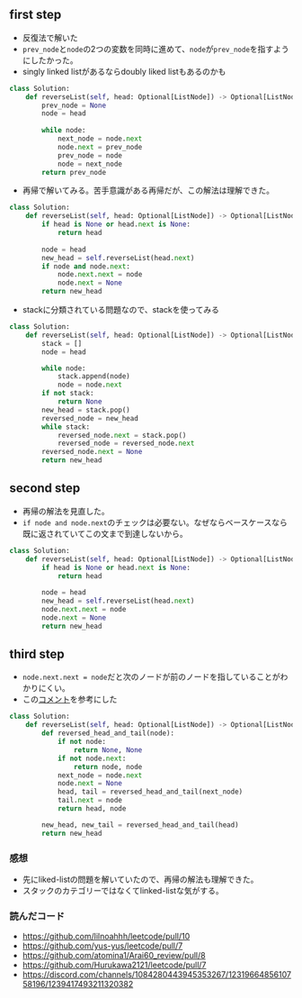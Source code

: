 ## first step

- 反復法で解いた
- `prev_node`と`node`の2つの変数を同時に進めて、`node`が`prev_node`を指すようにしたかった。
- singly linked listがあるならdoubly liked listもあるのかも

```python
class Solution:
    def reverseList(self, head: Optional[ListNode]) -> Optional[ListNode]:
        prev_node = None
        node = head
        
        while node:
            next_node = node.next
            node.next = prev_node
            prev_node = node
            node = next_node
        return prev_node
```

- 再帰で解いてみる。苦手意識がある再帰だが、この解法は理解できた。

```python
class Solution:
    def reverseList(self, head: Optional[ListNode]) -> Optional[ListNode]:
        if head is None or head.next is None:
            return head
        
        node = head
        new_head = self.reverseList(head.next)
        if node and node.next:
            node.next.next = node
            node.next = None
        return new_head
```

- stackに分類されている問題なので、stackを使ってみる

```python
class Solution:
    def reverseList(self, head: Optional[ListNode]) -> Optional[ListNode]:
        stack = []
        node = head

        while node:
            stack.append(node)
            node = node.next
        if not stack:
            return None
        new_head = stack.pop()
        reversed_node = new_head
        while stack:
            reversed_node.next = stack.pop()
            reversed_node = reversed_node.next
        reversed_node.next = None
        return new_head
```


## second step

- 再帰の解法を見直した。
- `if node and node.next`のチェックは必要ない。なぜならベースケースなら既に返されていてこの文まで到達しないから。

```python
class Solution:
    def reverseList(self, head: Optional[ListNode]) -> Optional[ListNode]:
        if head is None or head.next is None:
            return head
        
        node = head
        new_head = self.reverseList(head.next)
        node.next.next = node
        node.next = None
        return new_head
```


## third step

- `node.next.next = node`だと次のノードが前のノードを指していることがわかりにくい。
- この[コメント](https://discord.com/channels/1084280443945353267/1231966485610758196/1239417493211320382)を参考にした

```python
class Solution:
    def reverseList(self, head: Optional[ListNode]) -> Optional[ListNode]:
        def reversed_head_and_tail(node):
            if not node:
                return None, None
            if not node.next:
                return node, node
            next_node = node.next
            node.next = None
            head, tail = reversed_head_and_tail(next_node)
            tail.next = node
            return head, node

        new_head, new_tail = reversed_head_and_tail(head)
        return new_head
```


### 感想

- 先にliked-listの問題を解いていたので、再帰の解法も理解できた。
- スタックのカテゴリーではなくてlinked-listな気がする。

### 読んだコード

- https://github.com/lilnoahhh/leetcode/pull/10
- https://github.com/yus-yus/leetcode/pull/7
- https://github.com/atomina1/Arai60_review/pull/8
- https://github.com/Hurukawa2121/leetcode/pull/7
- https://discord.com/channels/1084280443945353267/1231966485610758196/1239417493211320382
